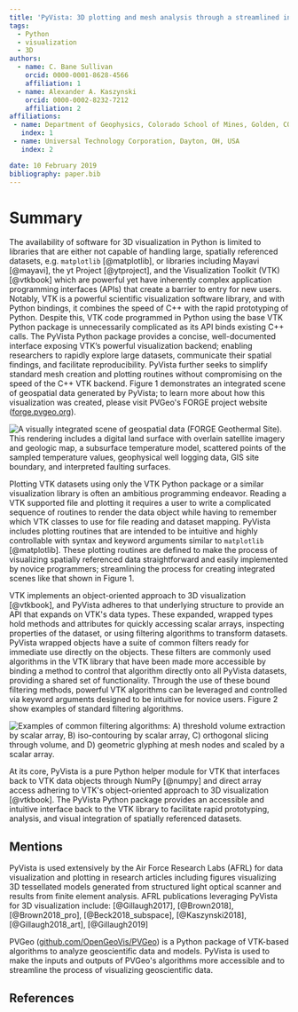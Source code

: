 ```yaml
---
title: 'PyVista: 3D plotting and mesh analysis through a streamlined interface for the Visualization Toolkit (VTK)'
tags:
  - Python
  - visualization
  - 3D
authors:
  - name: C. Bane Sullivan
    orcid: 0000-0001-8628-4566
    affiliation: 1
  - name: Alexander A. Kaszynski
    orcid: 0000-0002-8232-7212
    affiliation: 2
affiliations:
 - name: Department of Geophysics, Colorado School of Mines, Golden, CO, USA
   index: 1
 - name: Universal Technology Corporation, Dayton, OH, USA
   index: 2

date: 10 February 2019
bibliography: paper.bib
---
```


# Summary

The availability of software for 3D visualization in Python is limited to
libraries that are either not capable of handling large, spatially referenced
datasets, e.g. `matplotlib` [@matplotlib], or libraries including Mayavi
[@mayavi], the yt Project [@ytproject], and the Visualization Toolkit (VTK)
[@vtkbook] which are powerful yet have inherently complex application
programming interfaces (APIs) that create a barrier to entry for new users.
Notably, VTK is a powerful scientific visualization software library, and with
Python bindings, it combines the speed of C++ with the rapid prototyping of
Python.
Despite this, VTK code programmed in Python using the base VTK Python package
is unnecessarily complicated as its API binds existing C++ calls.
The PyVista Python package provides a concise, well-documented interface
exposing VTK’s powerful visualization backend; enabling researchers to
rapidly explore large datasets, communicate their spatial findings, and
facilitate reproducibility. PyVista further seeks to simplify standard mesh
creation and plotting routines without compromising on the speed of the C++
VTK backend. Figure 1 demonstrates an integrated scene of geospatial data
generated by PyVista; to learn more about how this visualization was created,
please visit PVGeo's FORGE project website 
([forge.pvgeo.org](http://forge.pvgeo.org)).


![A visually integrated scene of geospatial data (FORGE Geothermal Site).
This rendering includes a digital land surface with overlain satellite
imagery and geologic map, a subsurface temperature model, scattered points
of the sampled temperature values, geophysical well logging data, GIS site
boundary, and interpreted faulting surfaces.](./images/forge-iso.png)


Plotting VTK datasets using only the VTK Python package or a similar
visualization library is often an ambitious programming endeavor.
Reading a VTK supported file and plotting it requires a user to write a
complicated sequence of routines to render the data object while
having to remember which VTK classes to use for file reading and dataset mapping.
PyVista includes plotting routines that are intended to be intuitive and
highly controllable with syntax and keyword arguments similar to `matplotlib` 
[@matplotlib]. These plotting routines are defined to make the process of
visualizing spatially referenced data straightforward and easily implemented
by novice programmers; streamlining the process for creating integrated scenes
like that shown in Figure 1.


VTK implements an object-oriented approach to 3D visualization [@vtkbook],
and PyVista adheres to that underlying structure to provide an API that
expands on VTK's data types. These expanded, wrapped types hold methods and
attributes for quickly accessing scalar arrays, inspecting properties of
the dataset, or using filtering algorithms to transform datasets.
PyVista wrapped objects have a suite of common filters ready for immediate
use directly on the objects. These filters are commonly used algorithms in the
VTK library that have been made more accessible by binding a method to control
that algorithm directly onto all PyVista datasets, providing a shared set of
functionality. Through the use of these bound filtering methods, powerful VTK
algorithms can be leveraged and controlled via keyword arguments designed to
be intuitive for novice users.
Figure 2 show examples of standard filtering algorithms.


![Examples of common filtering algorithms: A) threshold volume
extraction by scalar array, B) iso-contouring by scalar array, C) orthogonal
slicing through volume, and D) geometric glyphing at mesh nodes and scaled by
a scalar array.](./images/filters.png)


At its core, PyVista is a pure Python helper module for VTK
that interfaces back to VTK data objects through NumPy [@numpy]
and direct array access adhering to VTK's object-oriented approach to
3D visualization [@vtkbook].
The PyVista Python package provides an accessible and intuitive interface back
to the VTK library to facilitate rapid prototyping, analysis, and visual
integration of spatially referenced datasets.

## Mentions

PyVista is used extensively by the Air Force Research Labs (AFRL) for
data visualization and plotting in research articles including
figures visualizing 3D tessellated models generated from structured
light optical scanner and results from finite element analysis.
AFRL publications leveraging PyVista for 3D visualization include:
[@Gillaugh2017], [@Brown2018], [@Brown2018_pro], [@Beck2018_subspace],
[@Kaszynski2018], [@Gillaugh2018_art], [@Gillaugh2019]

PVGeo ([github.com/OpenGeoVis/PVGeo](https://github.com/OpenGeoVis/PVGeo)) is
a Python package of VTK-based algorithms to analyze geoscientific data and models. 
PyVista is used to make the inputs and outputs of PVGeo's algorithms more 
accessible and to streamline the process of visualizing geoscientific data.


## References
